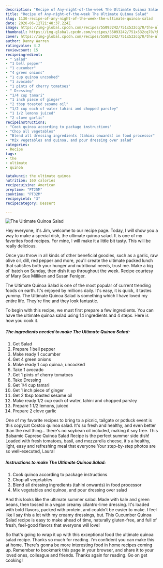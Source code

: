 ```yaml
---
description: "Recipe of Any-night-of-the-week The Ultimate Quinoa Salad"
title: "Recipe of Any-night-of-the-week The Ultimate Quinoa Salad"
slug: 1130-recipe-of-any-night-of-the-week-the-ultimate-quinoa-salad
date: 2020-06-12T21:48:37.224Z
image: https://img-global.cpcdn.com/recipes/55093242/751x532cq70/the-ultimate-quinoa-salad-recipe-main-photo.jpg
thumbnail: https://img-global.cpcdn.com/recipes/55093242/751x532cq70/the-ultimate-quinoa-salad-recipe-main-photo.jpg
cover: https://img-global.cpcdn.com/recipes/55093242/751x532cq70/the-ultimate-quinoa-salad-recipe-main-photo.jpg
author: Danny Warren
ratingvalue: 4.2
reviewcount: 15
recipeingredient:
- " Salad"
- "1 bell pepper"
- "1 cucumber"
- "4 green onions"
- "1 cup quinoa uncooked"
- "1 avocado"
- "1 pints of cherry tomatoes"
- " Dressing"
- "1/4 cup tamari"
- "1 inch piece of ginger"
- "2 tbsp toasted sesame oil"
- "1/2 cup each of water tahini and chopped parsley"
- "1 1/2 lemons juiced"
- "2 clove garlic"
recipeinstructions:
- "Cook quinoa according to package instructions"
- "Chop all vegetables"
- "Blend all dressing ingredients (tahini onwards) in food processor"
- "Mix vegetables and quinoa, and pour dressing over salad"
categories:
- Recipe
tags:
- the
- ultimate
- quinoa

katakunci: the ultimate quinoa 
nutrition: 160 calories
recipecuisine: American
preptime: "PT25M"
cooktime: "PT32M"
recipeyield: "3"
recipecategory: Dessert

---
```



![The Ultimate Quinoa Salad](https://img-global.cpcdn.com/recipes/55093242/751x532cq70/the-ultimate-quinoa-salad-recipe-main-photo.jpg)

Hey everyone, it's Jim, welcome to our recipe page. Today, I will show you a way to make a special dish, the ultimate quinoa salad. It is one of my favorites food recipes. For mine, I will make it a little bit tasty. This will be really delicious.

Once you throw in all kinds of other beneficial goodies, such as a garlic, raw olive oil, dill, red pepper and more, you&#39;ll create the ultimate packed lunch that satisfies both your hunger and nutritional needs, trust me. Make a big ol&#39; batch on Sunday, then dish it up throughout the week. Recipe courtesy of Mary Sue Milliken and Susan Feniger.

The Ultimate Quinoa Salad is one of the most popular of current trending foods on earth. It's enjoyed by millions daily. It's easy, it is quick, it tastes yummy. The Ultimate Quinoa Salad is something which I have loved my entire life. They're fine and they look fantastic.


To begin with this recipe, we must first prepare a few ingredients. You can have the ultimate quinoa salad using 14 ingredients and 4 steps. Here is how you cook it.

<!--inarticleads1-->

##### The ingredients needed to make The Ultimate Quinoa Salad:

1. Get  Salad
1. Prepare 1 bell pepper
1. Make ready 1 cucumber
1. Get 4 green onions
1. Make ready 1 cup quinoa, uncooked
1. Take 1 avocado
1. Get 1 pints of cherry tomatoes
1. Take  Dressing
1. Get 1/4 cup tamari
1. Get 1 inch piece of ginger
1. Get 2 tbsp toasted sesame oil
1. Make ready 1/2 cup each of water, tahini and chopped parsley
1. Prepare 1 1/2 lemons, juiced
1. Prepare 2 clove garlic


One of my favorite recipes to bring to a picnic, tailgate or potluck event is this copycat Costco quinoa salad. It&#39;s so fresh and healthy, and even better than the real thing… there&#39;s no soybean oil included, making it soy free. This Balsamic Caprese Quinoa Salad Recipe is the perfect summer side dish! Loaded with fresh tomatoes, basil, and mozzarella cheese, it&#39;s a healthy, light, easy and refreshing meal that everyone Your step-by-step photos are so well-executed, Laura! 

<!--inarticleads2-->

##### Instructions to make The Ultimate Quinoa Salad:

1. Cook quinoa according to package instructions
1. Chop all vegetables
1. Blend all dressing ingredients (tahini onwards) in food processor
1. Mix vegetables and quinoa, and pour dressing over salad


And this looks like the ultimate summer salad. Made with kale and green beans, then tossed in a vegan creamy cilantro-lime dressing. It&#39;s loaded with bold flavors, packed with protein, and couldn&#39;t be easier to make. I feel like I say this a lot with my creamy dressings, but. This Cucumber Quinoa Salad recipe is easy to make ahead of time, naturally gluten-free, and full of fresh, feel-good flavors that everyone will love! 

So that's going to wrap it up with this exceptional food the ultimate quinoa salad recipe. Thanks so much for reading. I'm confident you can make this at home. There's gonna be more interesting food in home recipes coming up. Remember to bookmark this page in your browser, and share it to your loved ones, colleague and friends. Thanks again for reading. Go on get cooking!

